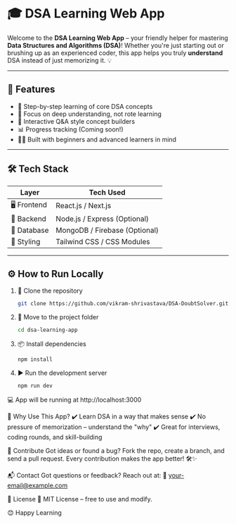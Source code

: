 # 🎓 DSA Learning Web App

Welcome to the **DSA Learning Web App** – your friendly helper for mastering **Data Structures and Algorithms (DSA)**! Whether you're just starting out or brushing up as an experienced coder, this app helps you truly **understand** DSA instead of just memorizing it. 💡

---

## 🌟 Features

- 📘 Step-by-step learning of core DSA concepts  
- 🧠 Focus on deep understanding, not rote learning  
- 🧩 Interactive Q&A style concept builders  
- 📊 Progress tracking (Coming soon!)  
- 👨‍💻 Built with beginners and advanced learners in mind  

---

## 🛠️ Tech Stack

| Layer       | Tech Used             |
|-------------|------------------------|
| 🖥️ Frontend | React.js / Next.js     |
| 🔧 Backend  | Node.js / Express (Optional) |
| 💾 Database | MongoDB / Firebase (Optional) |
| 🎨 Styling  | Tailwind CSS / CSS Modules |

---

## ⚙️ How to Run Locally

1. 🔁 Clone the repository  
   ```bash
   git clone https://github.com/vikram-shrivastava/DSA-DoubtSolver.git
   ```

2. 📁 Move to the project folder
    ```bash
    cd dsa-learning-app
    ```
3. 📦 Install dependencies
    ```bash
    npm install
    ```
4. ▶️ Run the development server
    ```bash
    npm run dev
    ```

💻 App will be running at http://localhost:3000

💬 Why Use This App?
✔️ Learn DSA in a way that makes sense
✔️ No pressure of memorization – understand the "why"
✔️ Great for interviews, coding rounds, and skill-building

🙌 Contribute
Got ideas or found a bug?
Fork the repo, create a branch, and send a pull request.
Every contribution makes the app better! 🛠️✨

📬 Contact
Got questions or feedback? Reach out at:
📧 your-email@example.com

📌 License
📝 MIT License – free to use and modify.

😊 Happy Learning